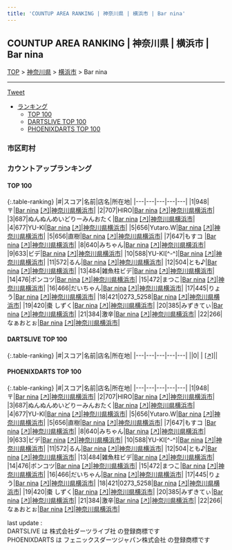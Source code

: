 ```yaml
---
title: 'COUNTUP AREA RANKING | 神奈川県 | 横浜市 | Bar nina'
---
```

## COUNTUP AREA RANKING | 神奈川県 | 横浜市 | Bar nina

[TOP](/darts/rank/) > [神奈川県](/darts/rank/神奈川県/) > [横浜市](/darts/rank/神奈川県/横浜市/) > Bar nina

___

<a href="https://twitter.com/share?ref_src=twsrc%5Etfw" data-text="COUNTUP AREA RANKING | 神奈川県横浜市Bar nina" class="twitter-share-button" data-hashtags="DARTSLIVE,PHOENIXDARTS,darts,ダーツ" data-show-count="false">Tweet</a>

* [ランキング](#カウントアップランキング)
    * [TOP 100](#top-100)
    * [DARTSLIVE TOP 100](#dartslive-top-100)
    * [PHOENIXDARTS TOP 100](#phoenixdarts-top-100)

### 市区町村

<ul>

</ul>

### カウントアップランキング

#### TOP 100



{:.table-ranking}
|#|スコア|名前|店名|所在地|
|---|---|---|---|---|
|1|948|<span class="rank-name-pd">〒</span>|<a href="/darts/rank/shops/79535.html">Bar nina</a> <a href="https://vs.phoenixdarts.com/jp/shop/shopDetailInfo/s_79535?s_seq=79535">[↗]</a>|<a href="/darts/rank/神奈川県/横浜市">神奈川県横浜市</a>|
|2|707|<span class="rank-name-pd">HIRO</span>|<a href="/darts/rank/shops/79535.html">Bar nina</a> <a href="https://vs.phoenixdarts.com/jp/shop/shopDetailInfo/s_79535?s_seq=79535">[↗]</a>|<a href="/darts/rank/神奈川県/横浜市">神奈川県横浜市</a>|
|3|687|<span class="rank-name-pd">ぬんぬんめいどりーみんおたく</span>|<a href="/darts/rank/shops/79535.html">Bar nina</a> <a href="https://vs.phoenixdarts.com/jp/shop/shopDetailInfo/s_79535?s_seq=79535">[↗]</a>|<a href="/darts/rank/神奈川県/横浜市">神奈川県横浜市</a>|
|4|677|<span class="rank-name-pd">YU-KI</span>|<a href="/darts/rank/shops/79535.html">Bar nina</a> <a href="https://vs.phoenixdarts.com/jp/shop/shopDetailInfo/s_79535?s_seq=79535">[↗]</a>|<a href="/darts/rank/神奈川県/横浜市">神奈川県横浜市</a>|
|5|656|<span class="rank-name-pd">Yutaro.W</span>|<a href="/darts/rank/shops/79535.html">Bar nina</a> <a href="https://vs.phoenixdarts.com/jp/shop/shopDetailInfo/s_79535?s_seq=79535">[↗]</a>|<a href="/darts/rank/神奈川県/横浜市">神奈川県横浜市</a>|
|5|656|<span class="rank-name-pd">直樹</span>|<a href="/darts/rank/shops/79535.html">Bar nina</a> <a href="https://vs.phoenixdarts.com/jp/shop/shopDetailInfo/s_79535?s_seq=79535">[↗]</a>|<a href="/darts/rank/神奈川県/横浜市">神奈川県横浜市</a>|
|7|647|<span class="rank-name-pd">もすコ </span>|<a href="/darts/rank/shops/79535.html">Bar nina</a> <a href="https://vs.phoenixdarts.com/jp/shop/shopDetailInfo/s_79535?s_seq=79535">[↗]</a>|<a href="/darts/rank/神奈川県/横浜市">神奈川県横浜市</a>|
|8|640|<span class="rank-name-pd">みちゃん</span>|<a href="/darts/rank/shops/79535.html">Bar nina</a> <a href="https://vs.phoenixdarts.com/jp/shop/shopDetailInfo/s_79535?s_seq=79535">[↗]</a>|<a href="/darts/rank/神奈川県/横浜市">神奈川県横浜市</a>|
|9|633|<span class="rank-name-pd">ビデ</span>|<a href="/darts/rank/shops/79535.html">Bar nina</a> <a href="https://vs.phoenixdarts.com/jp/shop/shopDetailInfo/s_79535?s_seq=79535">[↗]</a>|<a href="/darts/rank/神奈川県/横浜市">神奈川県横浜市</a>|
|10|588|<span class="rank-name-pd">YU-KI[^-^]</span>|<a href="/darts/rank/shops/79535.html">Bar nina</a> <a href="https://vs.phoenixdarts.com/jp/shop/shopDetailInfo/s_79535?s_seq=79535">[↗]</a>|<a href="/darts/rank/神奈川県/横浜市">神奈川県横浜市</a>|
|11|572|<span class="rank-name-pd">るん</span>|<a href="/darts/rank/shops/79535.html">Bar nina</a> <a href="https://vs.phoenixdarts.com/jp/shop/shopDetailInfo/s_79535?s_seq=79535">[↗]</a>|<a href="/darts/rank/神奈川県/横浜市">神奈川県横浜市</a>|
|12|504|<span class="rank-name-pd">とも♪</span>|<a href="/darts/rank/shops/79535.html">Bar nina</a> <a href="https://vs.phoenixdarts.com/jp/shop/shopDetailInfo/s_79535?s_seq=79535">[↗]</a>|<a href="/darts/rank/神奈川県/横浜市">神奈川県横浜市</a>|
|13|484|<span class="rank-name-pd">雑魚柱ビデ</span>|<a href="/darts/rank/shops/79535.html">Bar nina</a> <a href="https://vs.phoenixdarts.com/jp/shop/shopDetailInfo/s_79535?s_seq=79535">[↗]</a>|<a href="/darts/rank/神奈川県/横浜市">神奈川県横浜市</a>|
|14|476|<span class="rank-name-pd">ポンコツ</span>|<a href="/darts/rank/shops/79535.html">Bar nina</a> <a href="https://vs.phoenixdarts.com/jp/shop/shopDetailInfo/s_79535?s_seq=79535">[↗]</a>|<a href="/darts/rank/神奈川県/横浜市">神奈川県横浜市</a>|
|15|472|<span class="rank-name-pd">まつこ</span>|<a href="/darts/rank/shops/79535.html">Bar nina</a> <a href="https://vs.phoenixdarts.com/jp/shop/shopDetailInfo/s_79535?s_seq=79535">[↗]</a>|<a href="/darts/rank/神奈川県/横浜市">神奈川県横浜市</a>|
|16|466|<span class="rank-name-pd">だいちゃん</span>|<a href="/darts/rank/shops/79535.html">Bar nina</a> <a href="https://vs.phoenixdarts.com/jp/shop/shopDetailInfo/s_79535?s_seq=79535">[↗]</a>|<a href="/darts/rank/神奈川県/横浜市">神奈川県横浜市</a>|
|17|445|<span class="rank-name-pd">りょう</span>|<a href="/darts/rank/shops/79535.html">Bar nina</a> <a href="https://vs.phoenixdarts.com/jp/shop/shopDetailInfo/s_79535?s_seq=79535">[↗]</a>|<a href="/darts/rank/神奈川県/横浜市">神奈川県横浜市</a>|
|18|421|<span class="rank-name-pd">0273_5258</span>|<a href="/darts/rank/shops/79535.html">Bar nina</a> <a href="https://vs.phoenixdarts.com/jp/shop/shopDetailInfo/s_79535?s_seq=79535">[↗]</a>|<a href="/darts/rank/神奈川県/横浜市">神奈川県横浜市</a>|
|19|420|<span class="rank-name-pd">棗 しずく</span>|<a href="/darts/rank/shops/79535.html">Bar nina</a> <a href="https://vs.phoenixdarts.com/jp/shop/shopDetailInfo/s_79535?s_seq=79535">[↗]</a>|<a href="/darts/rank/神奈川県/横浜市">神奈川県横浜市</a>|
|20|385|<span class="rank-name-pd">みずきてぃ</span>|<a href="/darts/rank/shops/79535.html">Bar nina</a> <a href="https://vs.phoenixdarts.com/jp/shop/shopDetailInfo/s_79535?s_seq=79535">[↗]</a>|<a href="/darts/rank/神奈川県/横浜市">神奈川県横浜市</a>|
|21|384|<span class="rank-name-pd">激辛</span>|<a href="/darts/rank/shops/79535.html">Bar nina</a> <a href="https://vs.phoenixdarts.com/jp/shop/shopDetailInfo/s_79535?s_seq=79535">[↗]</a>|<a href="/darts/rank/神奈川県/横浜市">神奈川県横浜市</a>|
|22|266|<span class="rank-name-pd">なぁおとぉ</span>|<a href="/darts/rank/shops/79535.html">Bar nina</a> <a href="https://vs.phoenixdarts.com/jp/shop/shopDetailInfo/s_79535?s_seq=79535">[↗]</a>|<a href="/darts/rank/神奈川県/横浜市">神奈川県横浜市</a>|


#### DARTSLIVE TOP 100



{:.table-ranking}
|#|スコア|名前|店名|所在地|
|---|---|---|---|---|
||0|<span class="rank-name-dl"> </span>|<a href="/darts/rank/shops/.html"></a> <a href="">[↗]</a>|<a href="/darts/rank//"></a>|


#### PHOENIXDARTS TOP 100



{:.table-ranking}
|#|スコア|名前|店名|所在地|
|---|---|---|---|---|
|1|948|<span class="rank-name-pd">〒</span>|<a href="/darts/rank/shops/79535.html">Bar nina</a> <a href="https://vs.phoenixdarts.com/jp/shop/shopDetailInfo/s_79535?s_seq=79535">[↗]</a>|<a href="/darts/rank/神奈川県/横浜市">神奈川県横浜市</a>|
|2|707|<span class="rank-name-pd">HIRO</span>|<a href="/darts/rank/shops/79535.html">Bar nina</a> <a href="https://vs.phoenixdarts.com/jp/shop/shopDetailInfo/s_79535?s_seq=79535">[↗]</a>|<a href="/darts/rank/神奈川県/横浜市">神奈川県横浜市</a>|
|3|687|<span class="rank-name-pd">ぬんぬんめいどりーみんおたく</span>|<a href="/darts/rank/shops/79535.html">Bar nina</a> <a href="https://vs.phoenixdarts.com/jp/shop/shopDetailInfo/s_79535?s_seq=79535">[↗]</a>|<a href="/darts/rank/神奈川県/横浜市">神奈川県横浜市</a>|
|4|677|<span class="rank-name-pd">YU-KI</span>|<a href="/darts/rank/shops/79535.html">Bar nina</a> <a href="https://vs.phoenixdarts.com/jp/shop/shopDetailInfo/s_79535?s_seq=79535">[↗]</a>|<a href="/darts/rank/神奈川県/横浜市">神奈川県横浜市</a>|
|5|656|<span class="rank-name-pd">Yutaro.W</span>|<a href="/darts/rank/shops/79535.html">Bar nina</a> <a href="https://vs.phoenixdarts.com/jp/shop/shopDetailInfo/s_79535?s_seq=79535">[↗]</a>|<a href="/darts/rank/神奈川県/横浜市">神奈川県横浜市</a>|
|5|656|<span class="rank-name-pd">直樹</span>|<a href="/darts/rank/shops/79535.html">Bar nina</a> <a href="https://vs.phoenixdarts.com/jp/shop/shopDetailInfo/s_79535?s_seq=79535">[↗]</a>|<a href="/darts/rank/神奈川県/横浜市">神奈川県横浜市</a>|
|7|647|<span class="rank-name-pd">もすコ </span>|<a href="/darts/rank/shops/79535.html">Bar nina</a> <a href="https://vs.phoenixdarts.com/jp/shop/shopDetailInfo/s_79535?s_seq=79535">[↗]</a>|<a href="/darts/rank/神奈川県/横浜市">神奈川県横浜市</a>|
|8|640|<span class="rank-name-pd">みちゃん</span>|<a href="/darts/rank/shops/79535.html">Bar nina</a> <a href="https://vs.phoenixdarts.com/jp/shop/shopDetailInfo/s_79535?s_seq=79535">[↗]</a>|<a href="/darts/rank/神奈川県/横浜市">神奈川県横浜市</a>|
|9|633|<span class="rank-name-pd">ビデ</span>|<a href="/darts/rank/shops/79535.html">Bar nina</a> <a href="https://vs.phoenixdarts.com/jp/shop/shopDetailInfo/s_79535?s_seq=79535">[↗]</a>|<a href="/darts/rank/神奈川県/横浜市">神奈川県横浜市</a>|
|10|588|<span class="rank-name-pd">YU-KI[^-^]</span>|<a href="/darts/rank/shops/79535.html">Bar nina</a> <a href="https://vs.phoenixdarts.com/jp/shop/shopDetailInfo/s_79535?s_seq=79535">[↗]</a>|<a href="/darts/rank/神奈川県/横浜市">神奈川県横浜市</a>|
|11|572|<span class="rank-name-pd">るん</span>|<a href="/darts/rank/shops/79535.html">Bar nina</a> <a href="https://vs.phoenixdarts.com/jp/shop/shopDetailInfo/s_79535?s_seq=79535">[↗]</a>|<a href="/darts/rank/神奈川県/横浜市">神奈川県横浜市</a>|
|12|504|<span class="rank-name-pd">とも♪</span>|<a href="/darts/rank/shops/79535.html">Bar nina</a> <a href="https://vs.phoenixdarts.com/jp/shop/shopDetailInfo/s_79535?s_seq=79535">[↗]</a>|<a href="/darts/rank/神奈川県/横浜市">神奈川県横浜市</a>|
|13|484|<span class="rank-name-pd">雑魚柱ビデ</span>|<a href="/darts/rank/shops/79535.html">Bar nina</a> <a href="https://vs.phoenixdarts.com/jp/shop/shopDetailInfo/s_79535?s_seq=79535">[↗]</a>|<a href="/darts/rank/神奈川県/横浜市">神奈川県横浜市</a>|
|14|476|<span class="rank-name-pd">ポンコツ</span>|<a href="/darts/rank/shops/79535.html">Bar nina</a> <a href="https://vs.phoenixdarts.com/jp/shop/shopDetailInfo/s_79535?s_seq=79535">[↗]</a>|<a href="/darts/rank/神奈川県/横浜市">神奈川県横浜市</a>|
|15|472|<span class="rank-name-pd">まつこ</span>|<a href="/darts/rank/shops/79535.html">Bar nina</a> <a href="https://vs.phoenixdarts.com/jp/shop/shopDetailInfo/s_79535?s_seq=79535">[↗]</a>|<a href="/darts/rank/神奈川県/横浜市">神奈川県横浜市</a>|
|16|466|<span class="rank-name-pd">だいちゃん</span>|<a href="/darts/rank/shops/79535.html">Bar nina</a> <a href="https://vs.phoenixdarts.com/jp/shop/shopDetailInfo/s_79535?s_seq=79535">[↗]</a>|<a href="/darts/rank/神奈川県/横浜市">神奈川県横浜市</a>|
|17|445|<span class="rank-name-pd">りょう</span>|<a href="/darts/rank/shops/79535.html">Bar nina</a> <a href="https://vs.phoenixdarts.com/jp/shop/shopDetailInfo/s_79535?s_seq=79535">[↗]</a>|<a href="/darts/rank/神奈川県/横浜市">神奈川県横浜市</a>|
|18|421|<span class="rank-name-pd">0273_5258</span>|<a href="/darts/rank/shops/79535.html">Bar nina</a> <a href="https://vs.phoenixdarts.com/jp/shop/shopDetailInfo/s_79535?s_seq=79535">[↗]</a>|<a href="/darts/rank/神奈川県/横浜市">神奈川県横浜市</a>|
|19|420|<span class="rank-name-pd">棗 しずく</span>|<a href="/darts/rank/shops/79535.html">Bar nina</a> <a href="https://vs.phoenixdarts.com/jp/shop/shopDetailInfo/s_79535?s_seq=79535">[↗]</a>|<a href="/darts/rank/神奈川県/横浜市">神奈川県横浜市</a>|
|20|385|<span class="rank-name-pd">みずきてぃ</span>|<a href="/darts/rank/shops/79535.html">Bar nina</a> <a href="https://vs.phoenixdarts.com/jp/shop/shopDetailInfo/s_79535?s_seq=79535">[↗]</a>|<a href="/darts/rank/神奈川県/横浜市">神奈川県横浜市</a>|
|21|384|<span class="rank-name-pd">激辛</span>|<a href="/darts/rank/shops/79535.html">Bar nina</a> <a href="https://vs.phoenixdarts.com/jp/shop/shopDetailInfo/s_79535?s_seq=79535">[↗]</a>|<a href="/darts/rank/神奈川県/横浜市">神奈川県横浜市</a>|
|22|266|<span class="rank-name-pd">なぁおとぉ</span>|<a href="/darts/rank/shops/79535.html">Bar nina</a> <a href="https://vs.phoenixdarts.com/jp/shop/shopDetailInfo/s_79535?s_seq=79535">[↗]</a>|<a href="/darts/rank/神奈川県/横浜市">神奈川県横浜市</a>|


<div class="footer border-top border-gray-light mt-5 pt-3 text-right text-gray">
    last update : <span style="font-weight: italic" id="foot_last_modified"></span><br />
    DARTSLIVE は 株式会社ダーツライブ社 の登録商標です<br />
    PHOENIXDARTS は フェニックスダーツジャパン株式会社 の登録商標です<br />
</div>

<script src="https://cdnjs.cloudflare.com/ajax/libs/jquery.tablesorter/2.31.3/js/jquery.tablesorter.min.js" integrity="sha512-qzgd5cYSZcosqpzpn7zF2ZId8f/8CHmFKZ8j7mU4OUXTNRd5g+ZHBPsgKEwoqxCtdQvExE5LprwwPAgoicguNg==" crossorigin="anonymous" referrerpolicy="no-referrer"></script>
<link rel="stylesheet" href="https://cdnjs.cloudflare.com/ajax/libs/jquery.tablesorter/2.31.3/css/theme.default.min.css" integrity="sha512-wghhOJkjQX0Lh3NSWvNKeZ0ZpNn+SPVXX1Qyc9OCaogADktxrBiBdKGDoqVUOyhStvMBmJQ8ZdMHiR3wuEq8+w==" crossorigin="anonymous" referrerpolicy="no-referrer" />
<script>
$(function() {
    $(".table-ranking").tablesorter({sortList:[[0, 0]]});
    $("#foot_last_modified").text(formatDate(new Date(document.lastModified), 'yyyy-MM-dd HH:mm:ss'));
});
</script>

<script async src="https://platform.twitter.com/widgets.js" charset="utf-8"></script>